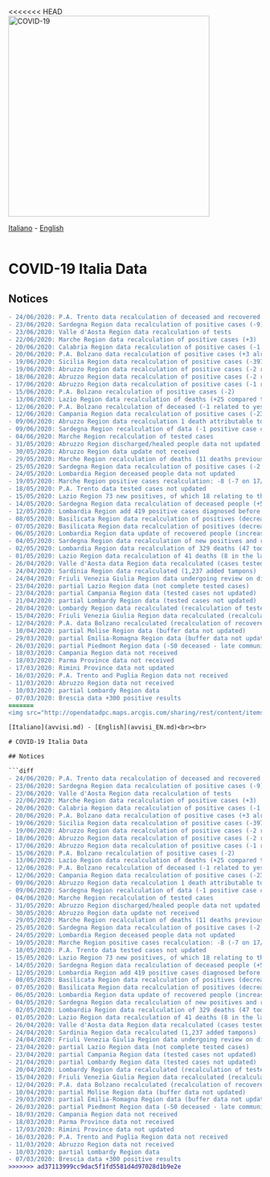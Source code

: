 <<<<<<< HEAD
<img src="http://opendatadpc.maps.arcgis.com/sharing/rest/content/items/5c8ef7516b5b4bb19f61037b4cd69015/data" alt="COVID-19" data-canonical-src="http://opendatadpc.maps.arcgis.com/sharing/rest/content/items/5c8ef7516b5b4bb19f61037b4cd69015/data" width="400" />

[Italiano](avvisi.md) - [English](avvisi_EN.md)<br><br>

# COVID-19 Italia Data

## Notices

```diff
- 24/06/2020: P.A. Trento data recalculation of deceased and recovered
- 23/06/2020: Sardegna Region data recalculation of positive cases (-9)
- 23/06/2020: Valle d'Aosta Region data recalculation of tests
- 22/06/2020: Marche Region data recalculation of positive cases (+3)
- 20/06/2020: Calabria Region data recalculation of positive cases (-1 referred to 18/06/2020)
- 20/06/2020: P.A. Bolzano data recalculation of positive cases (+3 already recovered)
- 19/06/2020: Sicilia Region data recalculation of positive cases (-397)
- 19/06/2020: Abruzzo Region data recalculation of positive cases (-2 referred to 14/06/2020)
- 18/06/2020: Abruzzo Region data recalculation of positive cases (-2 referred to 06/04/2020 and 14/06/2020)
- 17/06/2020: Abruzzo Region data recalculation of positive cases (-1 referred to 14/06/2020)
- 15/06/2020: P.A. Bolzano recalculation of positive cases (-2)
- 13/06/2020: Lazio Region data recalculation of deaths (+25 compared to yesterday +2 deaths in the last 48 hours and +23 attributable to March and April)
- 12/06/2020: P.A. Bolzano recalculation of deceased (-1 related to yesterday)
- 12/06/2020: Campania Region data recalculation of positive cases (-230)
- 09/06/2020: Abruzzo Region data recalculation 1 death attributable to today and 32 deaths occurred in previous periods
- 09/06/2020: Sardegna Region recalculation of data (-1 positive case compared to yesterday)
- 04/06/2020: Marche Region recalculation of tested cases
- 31/05/2020: Abruzzo Region discharged/healed people data not updated
- 30/05/2020: Abruzzo Region data update not received
- 29/05/2020: Marche Region recalculation of deaths (11 deaths previously reported cannot be classified as Covid-19 and are not included in the ISS database)
- 25/05/2020: Sardegna Region data recalculation of positive cases (-2 for false positives by the ASSL of Oristano and by the ASSL of Sassari)
- 24/05/2020: Lombardia Region deceased people data not updated
- 19/05/2020: Marche Region positive cases recalculation: -8 (-7 on 17/05/2020 and -1 on 18/05/2020)
- 18/05/2020: P.A. Trento data tested cases not updated
- 15/05/2020: Lazio Region 73 new positives, of which 18 relating to the last 24/48 hours and 55 recovered from reports of cases in March, April and May
- 14/05/2020: Sardegna Region data recalculation of deceased people (+5)
- 12/05/2020: Lombardia Region add 419 positive cases diagnosed before the last 7 days
- 08/05/2020: Basilicata Region data recalculation of positives (decrease)
- 07/05/2020: Basilicata Region data recalculation of positives (decrease)
- 06/05/2020: Lombardia Region data update of recovered people (increase)
- 04/05/2020: Sardegna Region data recalculation of new positives and recovered
- 02/05/2020: Lombardia Region data recalculation of 329 deaths (47 today and 282 during April)
- 01/05/2020: Lazio Region data recalculation of 41 deaths (8 in the last 48 hours and 33 during April)
- 26/04/2020: Valle d'Aosta data Region data recalculated (cases tested)
- 24/04/2020: Sardinia Region data recalculated (1,237 added tampons)
- 24/04/2020: Friuli Venezia Giulia Region data undergoing review on discharged / healed patients
- 23/04/2020: partial Lazio Region data (not complete tested cases)
- 23/04/2020: partial Campania Region data (tested cases not updated)
- 21/04/2020: partial Lombardy Region data (tested cases not updated)
- 20/04/2020: Lombardy Region data recalculated (recalculation of tested cases - elimination of duplicates)
- 15/04/2020: Friuli Venezia Giulia Region data recalculated (recalculation of home isolation and discharged / healed)
- 12/04/2020: P.A. data Bolzano recalculated (recalculation of recovered data -110 compared to yesterday)
- 10/04/2020: partial Molise Region data (buffer data not updated)
- 29/03/2020: partial Emilia-Romagna Region data (buffer data not updated)
- 26/03/2020: partial Piedmont Region data (-50 deceased - late communication)
- 18/03/2020: Campania Region data not received
- 18/03/2020: Parma Province data not received
- 17/03/2020: Rimini Province data not updated
- 16/03/2020: P.A. Trento and Puglia Region data not received
- 11/03/2020: Abruzzo Region data not received
- 10/03/2020: partial Lombardy Region data
- 07/03/2020: Brescia data +300 positive results
=======
<img src="http://opendatadpc.maps.arcgis.com/sharing/rest/content/items/5c8ef7516b5b4bb19f61037b4cd69015/data" alt="COVID-19" data-canonical-src="http://opendatadpc.maps.arcgis.com/sharing/rest/content/items/5c8ef7516b5b4bb19f61037b4cd69015/data" width="400" />

[Italiano](avvisi.md) - [English](avvisi_EN.md)<br><br>

# COVID-19 Italia Data

## Notices

```diff
- 24/06/2020: P.A. Trento data recalculation of deceased and recovered
- 23/06/2020: Sardegna Region data recalculation of positive cases (-9)
- 23/06/2020: Valle d'Aosta Region data recalculation of tests
- 22/06/2020: Marche Region data recalculation of positive cases (+3)
- 20/06/2020: Calabria Region data recalculation of positive cases (-1 referred to 18/06/2020)
- 20/06/2020: P.A. Bolzano data recalculation of positive cases (+3 already recovered)
- 19/06/2020: Sicilia Region data recalculation of positive cases (-397)
- 19/06/2020: Abruzzo Region data recalculation of positive cases (-2 referred to 14/06/2020)
- 18/06/2020: Abruzzo Region data recalculation of positive cases (-2 referred to 06/04/2020 and 14/06/2020)
- 17/06/2020: Abruzzo Region data recalculation of positive cases (-1 referred to 14/06/2020)
- 15/06/2020: P.A. Bolzano recalculation of positive cases (-2)
- 13/06/2020: Lazio Region data recalculation of deaths (+25 compared to yesterday +2 deaths in the last 48 hours and +23 attributable to March and April)
- 12/06/2020: P.A. Bolzano recalculation of deceased (-1 related to yesterday)
- 12/06/2020: Campania Region data recalculation of positive cases (-230)
- 09/06/2020: Abruzzo Region data recalculation 1 death attributable to today and 32 deaths occurred in previous periods
- 09/06/2020: Sardegna Region recalculation of data (-1 positive case compared to yesterday)
- 04/06/2020: Marche Region recalculation of tested cases
- 31/05/2020: Abruzzo Region discharged/healed people data not updated
- 30/05/2020: Abruzzo Region data update not received
- 29/05/2020: Marche Region recalculation of deaths (11 deaths previously reported cannot be classified as Covid-19 and are not included in the ISS database)
- 25/05/2020: Sardegna Region data recalculation of positive cases (-2 for false positives by the ASSL of Oristano and by the ASSL of Sassari)
- 24/05/2020: Lombardia Region deceased people data not updated
- 19/05/2020: Marche Region positive cases recalculation: -8 (-7 on 17/05/2020 and -1 on 18/05/2020)
- 18/05/2020: P.A. Trento data tested cases not updated
- 15/05/2020: Lazio Region 73 new positives, of which 18 relating to the last 24/48 hours and 55 recovered from reports of cases in March, April and May
- 14/05/2020: Sardegna Region data recalculation of deceased people (+5)
- 12/05/2020: Lombardia Region add 419 positive cases diagnosed before the last 7 days
- 08/05/2020: Basilicata Region data recalculation of positives (decrease)
- 07/05/2020: Basilicata Region data recalculation of positives (decrease)
- 06/05/2020: Lombardia Region data update of recovered people (increase)
- 04/05/2020: Sardegna Region data recalculation of new positives and recovered
- 02/05/2020: Lombardia Region data recalculation of 329 deaths (47 today and 282 during April)
- 01/05/2020: Lazio Region data recalculation of 41 deaths (8 in the last 48 hours and 33 during April)
- 26/04/2020: Valle d'Aosta data Region data recalculated (cases tested)
- 24/04/2020: Sardinia Region data recalculated (1,237 added tampons)
- 24/04/2020: Friuli Venezia Giulia Region data undergoing review on discharged / healed patients
- 23/04/2020: partial Lazio Region data (not complete tested cases)
- 23/04/2020: partial Campania Region data (tested cases not updated)
- 21/04/2020: partial Lombardy Region data (tested cases not updated)
- 20/04/2020: Lombardy Region data recalculated (recalculation of tested cases - elimination of duplicates)
- 15/04/2020: Friuli Venezia Giulia Region data recalculated (recalculation of home isolation and discharged / healed)
- 12/04/2020: P.A. data Bolzano recalculated (recalculation of recovered data -110 compared to yesterday)
- 10/04/2020: partial Molise Region data (buffer data not updated)
- 29/03/2020: partial Emilia-Romagna Region data (buffer data not updated)
- 26/03/2020: partial Piedmont Region data (-50 deceased - late communication)
- 18/03/2020: Campania Region data not received
- 18/03/2020: Parma Province data not received
- 17/03/2020: Rimini Province data not updated
- 16/03/2020: P.A. Trento and Puglia Region data not received
- 11/03/2020: Abruzzo Region data not received
- 10/03/2020: partial Lombardy Region data
- 07/03/2020: Brescia data +300 positive results
>>>>>>> ad37113999cc9dac5f1fd5581d4d97028d1b9e2e
```